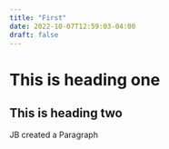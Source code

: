 ```yaml
---
title: "First"
date: 2022-10-07T12:59:03-04:00
draft: false
---
```


# This is heading one
## This is heading two

JB created a Paragraph
